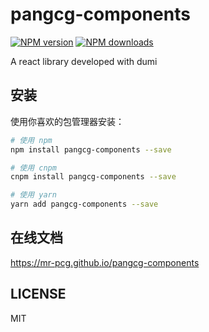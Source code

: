 # pangcg-components

[![NPM version](https://img.shields.io/npm/v/pangcg-components.svg?style=flat)](https://npmjs.org/package/pangcg-components)
[![NPM downloads](http://img.shields.io/npm/dm/pangcg-components.svg?style=flat)](https://npmjs.org/package/pangcg-components)

A react library developed with dumi

## 安装

使用你喜欢的包管理器安装：

```bash
# 使用 npm
npm install pangcg-components --save

# 使用 cnpm
cnpm install pangcg-components --save

# 使用 yarn
yarn add pangcg-components --save
```

## 在线文档

https://mr-pcg.github.io/pangcg-components

## LICENSE

MIT
